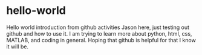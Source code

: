# hello-world
Hello world introduction from github activities
Jason here, just testing out github and how to use it. I am trying to learn more about python, html, css, MATLAB, and coding 
in general. Hoping that github is helpful for that I know it will be.
